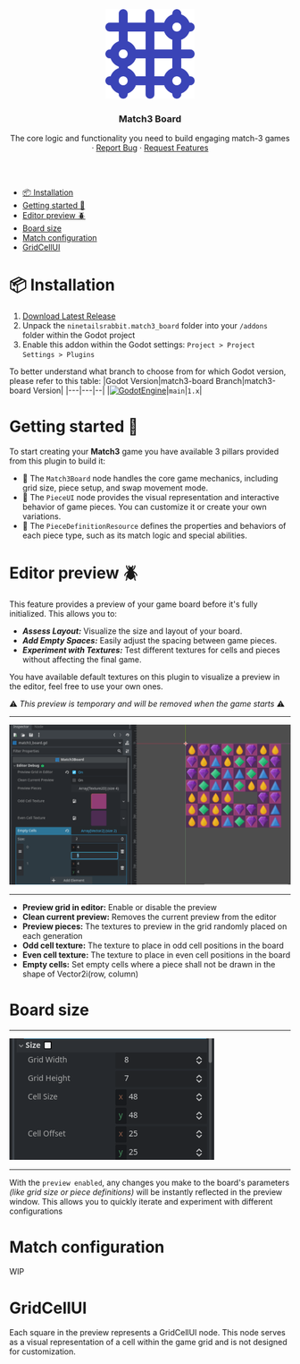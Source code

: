 <div align="center">
	<img src="icon.svg" alt="Logo" width="160" height="160">

<h3 align="center">Match3 Board</h3>

  <p align="center">
	The core logic and functionality you need to build engaging match-3 games
	<br />
	·
	<a href="https://github.com/ninetailsrabbit/match3-board/issues/new?assignees=ninetailsrabbit&labels=%F0%9F%90%9B+bug&projects=&template=bug_report.md&title=">Report Bug</a>
	·
	<a href="https://github.com/ninetailsrabbit/match3-board/issues/new?assignees=ninetailsrabbit&labels=%E2%AD%90+feature&projects=&template=feature_request.md&title=">Request Features</a>
  </p>
</div>

<br>
<br>

- [📦 Installation](#-installation)
- [Getting started 🚀](#getting-started-)
- [Editor preview 🪲](#editor-preview-)
- [Board size](#board-size)
- [Match configuration](#match-configuration)
- [GridCellUI](#gridcellui)

# 📦 Installation

1. [Download Latest Release](https://github.com/ninetailsrabbit/match3-board/releases/latest)
2. Unpack the `ninetailsrabbit.match3_board` folder into your `/addons` folder within the Godot project
3. Enable this addon within the Godot settings: `Project > Project Settings > Plugins`

To better understand what branch to choose from for which Godot version, please refer to this table:
|Godot Version|match3-board Branch|match3-board Version|
|---|---|--|
|[![GodotEngine](https://img.shields.io/badge/Godot_4.3.x_stable-blue?logo=godotengine&logoColor=white)](https://godotengine.org/)|`main`|`1.x`|

# Getting started 🚀

To start creating your **Match3** game you have available 3 pillars provided from this plugin to build it:

- 🔳 The `Match3Board` node handles the core game mechanics, including grid size, piece setup, and swap movement mode.
- 💎 The `PieceUI` node provides the visual representation and interactive behavior of game pieces. You can customize it or create your own variations.
- 📝 The `PieceDefinitionResource` defines the properties and behaviors of each piece type, such as its match logic and special abilities.

# Editor preview 🪲

This feature provides a preview of your game board before it's fully initialized. This allows you to:

- **_Assess Layout:_** Visualize the size and layout of your board.
- **_Add Empty Spaces:_** Easily adjust the spacing between game pieces.
- **_Experiment with Textures:_** Test different textures for cells and pieces without affecting the final game.

You have available default textures on this plugin to visualize a preview in the editor, feel free to use your own ones.

⚠️ _This preview is temporary and will be removed when the game starts_ ⚠️

---

![editor_preview_match_3](images/editor_preview_match_3.png)

---

- **Preview grid in editor:** Enable or disable the preview
- **Clean current preview:** Removes the current preview from the editor
- **Preview pieces:** The textures to preview in the grid randomly placed on each generation
- **Odd cell texture:** The texture to place in odd cell positions in the board
- **Even cell texture:** The texture to place in even cell positions in the board
- **Empty cells:** Set empty cells where a piece shall not be drawn in the shape of Vector2i(row, column)

# Board size

---

![editor_preview_match_3](images/match3_size_parameters.png)

---

With the `preview enabled`, any changes you make to the board's parameters _(like grid size or piece definitions)_ will be instantly reflected in the preview window. This allows you to quickly iterate and experiment with different configurations

# Match configuration

WIP

# GridCellUI

Each square in the preview represents a GridCellUI node. This node serves as a visual representation of a cell within the game grid and is not designed for customization.
